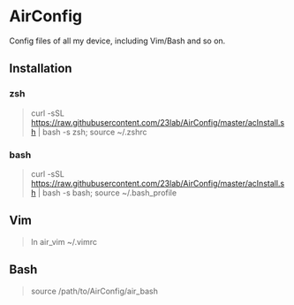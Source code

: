 AirConfig
=========

Config files of all my device, including Vim/Bash and so on.

## Installation

### zsh 
> curl -sSL https://raw.githubusercontent.com/23lab/AirConfig/master/acInstall.sh | bash -s zsh; source ~/.zshrc


### bash 
> curl -sSL https://raw.githubusercontent.com/23lab/AirConfig/master/acInstall.sh | bash -s bash; source ~/.bash_profile
## Vim
>ln air_vim ~/.vimrc

## Bash
>source /path/to/AirConfig/air_bash
